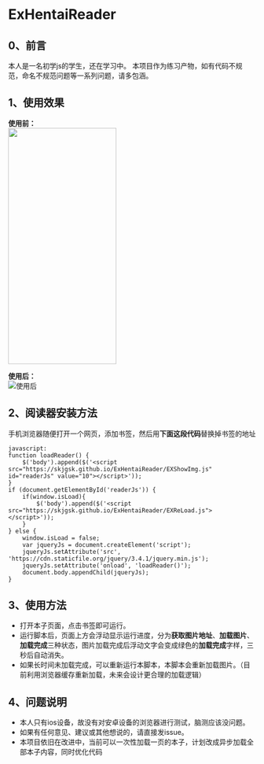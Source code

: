 # ExHentaiReader
## 0、前言
本人是一名初学js的学生，还在学习中。
本项目作为练习产物，如有代码不规范，命名不规范问题等一系列问题，请多包涵。
## 1、使用效果
**使用前：**  
<img src='https://github.com/skjgsk/ExHentaiReader/blob/master/describe/before.jpg' width='220px' height='480px'>  

**使用后：**  
![使用后](https://github.com/skjgsk/ExHentaiReader/blob/master/describe/after.gif)   
## 2、阅读器安装方法  
手机浏览器随便打开一个网页，添加书签，然后用**下面这段代码**替换掉书签的地址

```
javascript:
function loadReader() {
    $('body').append($('<script src="https://skjgsk.github.io/ExHentaiReader/EXShowImg.js" id="readerJs" value="10"></script>'));
}
if (document.getElementById('readerJs')) {
    if(window.isLoad){
        $('body').append($('<script src="https://skjgsk.github.io/ExHentaiReader/EXReLoad.js"></script>'));
    }
} else {
    window.isLoad = false;
    var jqueryJs = document.createElement('script');
    jqueryJs.setAttribute('src', 'https://cdn.staticfile.org/jquery/3.4.1/jquery.min.js');
    jqueryJs.setAttribute('onload', 'loadReader()');
    document.body.appendChild(jqueryJs);
}
```
## 3、使用方法
* 打开本子页面，点击书签即可运行。  
* 运行脚本后，页面上方会浮动显示运行进度，分为**获取图片地址**、**加载图片**、**加载完成**三种状态，图片加载完成后浮动文字会变成绿色的**加载完成**字样，三秒后自动消失。  
* 如果长时间未加载完成，可以重新运行本脚本，本脚本会重新加载图片。（目前利用浏览器缓存重新加载，未来会设计更合理的加载逻辑）  



## 4、问题说明
* 本人只有ios设备，故没有对安卓设备的浏览器进行测试，脑测应该没问题。  
* 如果有任何意见、建议或其他想说的，请直接发issue。  
* 本项目依旧在改进中，当前可以一次性加载一页的本子，计划改成异步加载全部本子内容，同时优化代码

